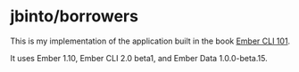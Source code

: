 # jbinto/borrowers

This is my implementation of the application built in the book [Ember CLI 101](https://leanpub.com/ember-cli-101).

It uses Ember 1.10, Ember CLI 2.0 beta1, and Ember Data 1.0.0-beta.15.
